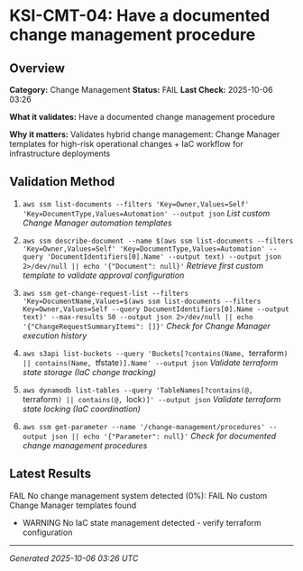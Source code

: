 # KSI-CMT-04: Have a documented change management procedure

## Overview

**Category:** Change Management
**Status:** FAIL
**Last Check:** 2025-10-06 03:26

**What it validates:** Have a documented change management procedure

**Why it matters:** Validates hybrid change management: Change Manager templates for high-risk operational changes + IaC workflow for infrastructure deployments

## Validation Method

1. `aws ssm list-documents --filters 'Key=Owner,Values=Self' 'Key=DocumentType,Values=Automation' --output json`
   *List custom Change Manager automation templates*

2. `aws ssm describe-document --name $(aws ssm list-documents --filters 'Key=Owner,Values=Self' 'Key=DocumentType,Values=Automation' --query 'DocumentIdentifiers[0].Name' --output text) --output json 2>/dev/null || echo '{"Document": null}'`
   *Retrieve first custom template to validate approval configuration*

3. `aws ssm get-change-request-list --filters 'Key=DocumentName,Values=$(aws ssm list-documents --filters Key=Owner,Values=Self --query DocumentIdentifiers[0].Name --output text)' --max-results 50 --output json 2>/dev/null || echo '{"ChangeRequestSummaryItems": []}'`
   *Check for Change Manager execution history*

4. `aws s3api list-buckets --query 'Buckets[?contains(Name, `terraform`) || contains(Name, `tfstate`)].Name' --output json`
   *Validate terraform state storage (IaC change tracking)*

5. `aws dynamodb list-tables --query 'TableNames[?contains(@, `terraform`) || contains(@, `lock`)]' --output json`
   *Validate terraform state locking (IaC coordination)*

6. `aws ssm get-parameter --name '/change-management/procedures' --output json || echo '{"Parameter": null}'`
   *Check for documented change management procedures*

## Latest Results

FAIL No change management system detected (0%): FAIL No custom Change Manager templates found
- WARNING No IaC state management detected - verify terraform configuration

---
*Generated 2025-10-06 03:26 UTC*